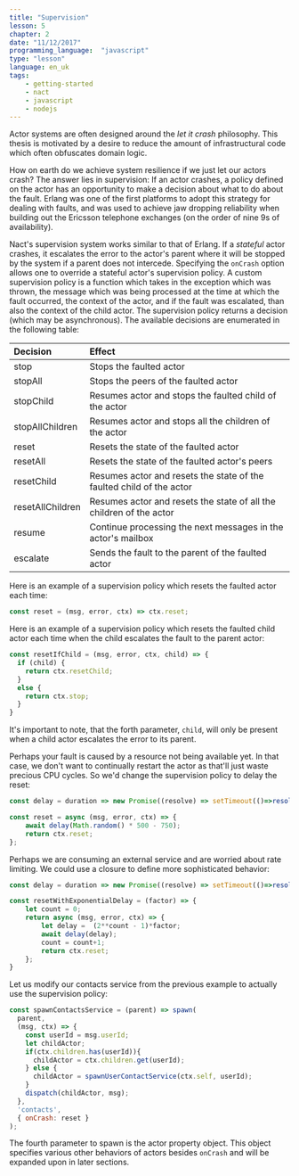 ```yaml
---
title: "Supervision"
lesson: 5
chapter: 2
date: "11/12/2017"
programming_language:  "javascript"
type: "lesson"
language: en_uk
tags:
    - getting-started
    - nact
    - javascript
    - nodejs
---
```

Actor systems are often designed around the *let it crash* philosophy.
This thesis is motivated by a desire to reduce the amount of infrastructural code which often obfuscates domain logic. 

How on earth do we achieve system resilience if we just let our actors crash? The answer lies in supervision: If an actor crashes, a policy defined on the actor has an opportunity to make a decision about what to do about the fault. Erlang was one of the first platforms to adopt this strategy for dealing with faults, and was used to achieve jaw dropping reliability when building out the Ericsson telephone exchanges (on the order of nine 9s of availability). 

Nact's supervision system works similar to that of Erlang. If a *stateful* actor crashes, it escalates the error to the actor's parent where it will be stopped by the system if a parent does not intercede. Specifying the `onCrash` option allows one to override a stateful actor's supervision policy. A custom supervision policy is a function which takes in the exception which was thrown, the message which was being processed at the time at which the fault occurred, the context of the actor, and if the fault was escalated, than also the context of the child actor. The supervision policy returns a decision (which may be asynchronous). The available decisions are enumerated in the following table:

<table class='definitions'>
    <thead>
      <tr>
        <th align='left'>Decision</th>
        <th align='left'>Effect</th>
      </tr>
    </thead>
    <tbody>
      <tr>
        <td align='left'>stop</td>
        <td align='left'>Stops the faulted actor</td>
      </tr>
      <tr>
        <td align='left'>stopAll</td>
        <td align='left'>Stops the peers of the faulted actor</td>
      </tr>
      <tr>
        <td align='left'>stopChild</td>
        <td align='left'>Resumes actor and stops the faulted child of the actor</td>
      </tr>
      <tr>
        <td align='left'>stopAllChildren</td>
        <td align='left'>Resumes actor and stops all the children of the actor</td>
      </tr>
      <tr>
        <td align='left'>reset</td>
        <td align='left'>Resets the state of the faulted actor</td>
      </tr>
      <tr>
        <td align='left'>resetAll</td>
        <td align='left'>Resets the state of the faulted actor's peers</td>
      </tr>
      <tr>
        <td align='left'>resetChild</td>
        <td align='left'>Resumes actor and resets the state of the faulted child of the actor</td>
      </tr>
      <tr>
        <td align='left'>resetAllChildren</td>
        <td align='left'>Resumes actor and resets the state of all the children of the actor</td>
      </tr>
      <tr>
        <td align='left'>resume</td>
        <td align='left'>Continue processing the next messages in the actor's mailbox</td>
      </tr>
      <tr>
        <td align='left'>escalate</td>
        <td align='left'>Sends the fault to the parent of the faulted actor</td>
      </tr>
    </tbody>
  </table>

Here is an example of a supervision policy which resets the faulted actor each time:

```js
const reset = (msg, error, ctx) => ctx.reset;
```

Here is an example of a supervision policy which resets the faulted child actor each time when the child escalates the fault to the parent actor:

```js
const resetIfChild = (msg, error, ctx, child) => {
  if (child) {   
    return ctx.resetChild;
  }
  else {
    return ctx.stop;
  }
}
```

It's important to note, that the forth parameter, `child`, will only be present when a child actor escalates the error to its parent.

Perhaps your fault is caused by a resource not being available yet.
In that case, we don't want to continually restart the actor as that'll just waste precious CPU cycles. So we'd change the supervision policy to delay the reset:

```js
const delay = duration => new Promise((resolve) => setTimeout(()=>resolve(), duration));

const reset = async (msg, error, ctx) => {
    await delay(Math.random() * 500 - 750);
    return ctx.reset;
};
```

Perhaps we are consuming an external service and are worried about rate limiting. We could use a closure to define more sophisticated behavior:

```js
const delay = duration => new Promise((resolve) => setTimeout(()=>resolve(), duration));

const resetWithExponentialDelay = (factor) => {
    let count = 0;    
    return async (msg, error, ctx) => {                
        let delay =  (2**count - 1)*factor;
        await delay(delay);
        count = count+1;        
        return ctx.reset;
    };
} 
```

Let us modify our contacts service from the previous example to actually use the supervision policy:

```js
const spawnContactsService = (parent) => spawn(
  parent,
  (msg, ctx) => {
    const userId = msg.userId;
    let childActor;
    if(ctx.children.has(userId)){
      childActor = ctx.children.get(userId);
    } else {
      childActor = spawnUserContactService(ctx.self, userId);            
    }
    dispatch(childActor, msg);
  },
  'contacts',
  { onCrash: reset }
);
```

The fourth parameter to spawn is the actor property object. 
This object specifies various other behaviors of actors besides `onCrash` and will be expanded upon in later sections. 
